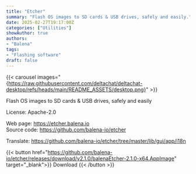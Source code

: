 ```yaml
---
title: "Etcher"
summary: "Flash OS images to SD cards & USB drives, safely and easily."
date: 2025-02-27T19:17:00Z
categories: ["Utilities"]
showAuthor: true
authors:
- "Balena"
tags: 
- "Flashing software"
draft: false
---
```


{{< carousel images="{https://raw.githubusercontent.com/deltachat/deltachat-desktop/refs/heads/main/README_ASSETS/desktop.png}" >}}

Flash OS images to SD cards & USB drives, safely and easily

License: Apache-2.0

Web page: <https://etcher.balena.io>  
Source code: <https://github.com/balena-io/etcher>

Translate: <https://github.com/balena-io/etcher/tree/master/lib/gui/app/i18n>    

{{< button href="https://github.com/balena-io/etcher/releases/download/v2.1.0/balenaEtcher-2.1.0-x64.AppImage" target="_blank">}}
Download
{{< /button >}}